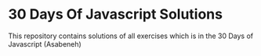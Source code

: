 # 30 Days Of Javascript Solutions

This repository contains solutions of all exercises which is in the 30 Days of Javascript (Asabeneh)
